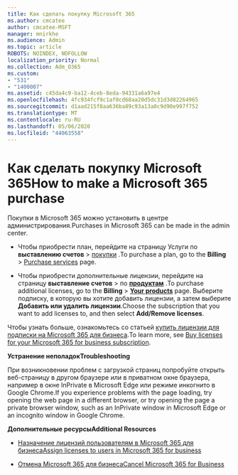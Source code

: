 ```yaml
---
title: Как сделать покупку Microsoft 365
ms.author: cmcatee
author: cmcatee-MSFT
manager: mnirkhe
ms.audience: Admin
ms.topic: article
ROBOTS: NOINDEX, NOFOLLOW
localization_priority: Normal
ms.collection: Adm_O365
ms.custom:
- "531"
- "1400007"
ms.assetid: c45da4c9-ba12-4ceb-8eda-94331a6a97e4
ms.openlocfilehash: 4fc934fcf9c1af0cd68aa20d5dc31d3d82264965
ms.sourcegitcommit: d1aad215f8aa636ba89c93a13a0c9d90e997f752
ms.translationtype: MT
ms.contentlocale: ru-RU
ms.lasthandoff: 05/06/2020
ms.locfileid: "44063558"
---
```

# <a name="how-to-make-a-microsoft-365-purchase"></a><span data-ttu-id="1b915-102">Как сделать покупку Microsoft 365</span><span class="sxs-lookup"><span data-stu-id="1b915-102">How to make a Microsoft 365 purchase</span></span>

<span data-ttu-id="1b915-103">Покупки в Microsoft 365 можно установить в центре администрирования.</span><span class="sxs-lookup"><span data-stu-id="1b915-103">Purchases in Microsoft 365 can be made in the admin center.</span></span>
  
- <span data-ttu-id="1b915-104">Чтобы приобрести план, перейдите на страницу Услуги по **выставлению счетов** \> [покупки](https://go.microsoft.com/fwlink/p/?linkid=868433) .</span><span class="sxs-lookup"><span data-stu-id="1b915-104">To purchase a plan, go to the **Billing** \> [Purchase services](https://go.microsoft.com/fwlink/p/?linkid=868433) page.</span></span>

- <span data-ttu-id="1b915-105">Чтобы приобрести дополнительные лицензии, перейдите на страницу **выставление счетов** \> по **[продуктам](https://go.microsoft.com/fwlink/p/?linkid=842054)** .</span><span class="sxs-lookup"><span data-stu-id="1b915-105">To purchase additional licenses, go to the **Billing** \> **[Your products](https://go.microsoft.com/fwlink/p/?linkid=842054)** page.</span></span> <span data-ttu-id="1b915-106">Выберите подписку, в которую вы хотите добавить лицензии, а затем выберите **Добавить или удалить лицензии**.</span><span class="sxs-lookup"><span data-stu-id="1b915-106">Choose the subscription that you want to add licenses to, and then select **Add/Remove licenses**.</span></span>
  
<span data-ttu-id="1b915-107">Чтобы узнать больше, ознакомьтесь со статьей [купить лицензии для подписки на Microsoft 365 для бизнеса](https://docs.microsoft.com/office365/admin/subscriptions-and-billing/buy-licenses).</span><span class="sxs-lookup"><span data-stu-id="1b915-107">To learn more, see [Buy licenses for your Microsoft 365 for business subscription](https://docs.microsoft.com/office365/admin/subscriptions-and-billing/buy-licenses).</span></span>

<span data-ttu-id="1b915-108">**Устранение неполадок**</span><span class="sxs-lookup"><span data-stu-id="1b915-108">**Troubleshooting**</span></span>

<span data-ttu-id="1b915-109">При возникновении проблем с загрузкой страниц попробуйте открыть веб-страницу в другом браузере или в приватном окне браузера, например в окне InPrivate в Microsoft Edge или режиме инкогнито в Google Chrome.</span><span class="sxs-lookup"><span data-stu-id="1b915-109">If you experience problems with the page loading, try opening the web page in a different browser, or try opening the page a private browser window, such as an InPrivate window in Microsoft Edge or an incognito window in Google Chrome.</span></span>

<span data-ttu-id="1b915-110">**Дополнительные ресурсы**</span><span class="sxs-lookup"><span data-stu-id="1b915-110">**Additional Resources**</span></span>
  
- [<span data-ttu-id="1b915-111">Назначение лицензий пользователям в Microsoft 365 для бизнеса</span><span class="sxs-lookup"><span data-stu-id="1b915-111">Assign licenses to users in Microsoft 365 for business</span></span>](https://docs.microsoft.com/office365/admin/subscriptions-and-billing/assign-licenses-to-users)

- [<span data-ttu-id="1b915-112">Отмена Microsoft 365 для бизнеса</span><span class="sxs-lookup"><span data-stu-id="1b915-112">Cancel Microsoft 365 for Business</span></span>](https://docs.microsoft.com/office365/admin/subscriptions-and-billing/cancel-your-subscription)